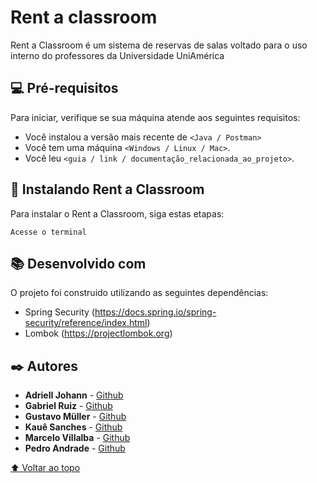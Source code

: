# Rent a classroom

Rent a Classroom é um sistema de reservas de salas voltado para o uso interno do professores da Universidade UniAmérica

## 💻 Pré-requisitos

Para iniciar, verifique se sua máquina atende aos seguintes requisitos:
<!---Estes são apenas requisitos de exemplo. Adicionar, duplicar ou remover conforme necessário--->
* Você instalou a versão mais recente de `<Java / Postman>`
* Você tem uma máquina `<Windows / Linux / Mac>`.
* Você leu `<guia / link / documentação_relacionada_ao_projeto>`.

## 🚀 Instalando Rent a Classroom

Para instalar o Rent a Classroom, siga estas etapas:

```
Acesse o terminal 
```

## 📚 Desenvolvido com

O projeto foi construido utilizando as seguintes dependências:

* Spring Security (https://docs.spring.io/spring-security/reference/index.html)
* Lombok (https://projectlombok.org)


## ✒️ Autores

* **AdrielI Johann** - [Github](https://github.com/adrielijohann)
* **Gabriel Ruiz** - [Github](https://github.com/gabrielruizmb)
* **Gustavo Müller** - [Github](https://github.com/gustavoemf)
* **Kauê Sanches** - [Github](https://github.com/KaueSanchesG)
* **Marcelo Villalba** - [Github](https://github.com/marcelonv011)
* **Pedro Andrade** - [Github](https://github.com/ppedroandrade)

[⬆ Voltar ao topo](#nome-do-projeto)<br>
